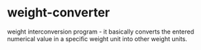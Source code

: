 # weight-converter
weight interconversion program - it basically converts the entered numerical value in a specific weight unit into other weight units.
